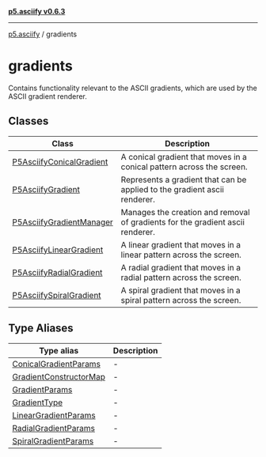 [**p5.asciify v0.6.3**](../../README.md)

***

[p5.asciify](../../globals.md) / gradients

# gradients

Contains functionality relevant to the ASCII gradients, which are used by the ASCII gradient renderer.

## Classes

| Class | Description |
| ------ | ------ |
| [P5AsciifyConicalGradient](classes/P5AsciifyConicalGradient.md) | A conical gradient that moves in a conical pattern across the screen. |
| [P5AsciifyGradient](classes/P5AsciifyGradient.md) | Represents a gradient that can be applied to the gradient ascii renderer. |
| [P5AsciifyGradientManager](classes/P5AsciifyGradientManager.md) | Manages the creation and removal of gradients for the gradient ascii renderer. |
| [P5AsciifyLinearGradient](classes/P5AsciifyLinearGradient.md) | A linear gradient that moves in a linear pattern across the screen. |
| [P5AsciifyRadialGradient](classes/P5AsciifyRadialGradient.md) | A radial gradient that moves in a radial pattern across the screen. |
| [P5AsciifySpiralGradient](classes/P5AsciifySpiralGradient.md) | A spiral gradient that moves in a spiral pattern across the screen. |

## Type Aliases

| Type alias | Description |
| ------ | ------ |
| [ConicalGradientParams](type-aliases/ConicalGradientParams.md) | - |
| [GradientConstructorMap](type-aliases/GradientConstructorMap.md) | - |
| [GradientParams](type-aliases/GradientParams.md) | - |
| [GradientType](type-aliases/GradientType.md) | - |
| [LinearGradientParams](type-aliases/LinearGradientParams.md) | - |
| [RadialGradientParams](type-aliases/RadialGradientParams.md) | - |
| [SpiralGradientParams](type-aliases/SpiralGradientParams.md) | - |

